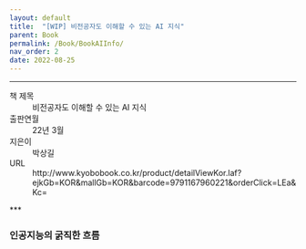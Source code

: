 ```yaml
---
layout: default
title:  "[WIP] 비전공자도 이해할 수 있는 AI 지식"
parent: Book
permalink: /Book/BookAIInfo/
nav_order: 2
date: 2022-08-25
---
```


***
<dl>
  <dt>책 제목</dt>
  <dd>비전공자도 이해할 수 있는 AI 지식</dd>
  <dt>출판연월</dt>
  <dd>22년 3월</dd>
  <dt>지은이</dt>
  <dd>박상길</dd>
  <dt>URL</dt>
  <dd>http://www.kyobobook.co.kr/product/detailViewKor.laf?ejkGb=KOR&mallGb=KOR&barcode=9791167960221&orderClick=LEa&Kc=</dd>
</dl>
***

### 인공지능의 굵직한 흐름




### 


